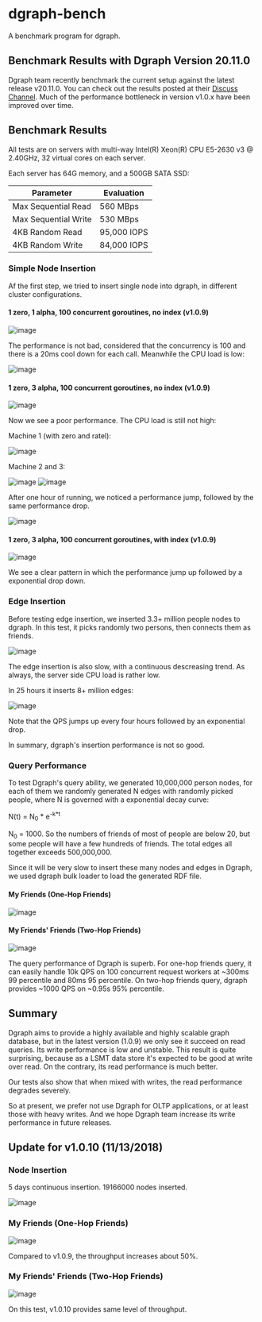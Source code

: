 # dgraph-bench

A benchmark program for dgraph.

## Benchmark Results with Dgraph Version 20.11.0
Dgraph team recently benchmark the current setup against the latest release v20.11.0. You can 
check out the results posted at their [Discuss Channel](https://discuss.dgraph.io/t/linuxerwang-test-benchmark-result/12090). 
Much of the performance bottleneck in version v1.0.x have been improved over time. 

## Benchmark Results

All tests are on servers with multi-way Intel(R) Xeon(R) CPU E5-2630 v3 @ 2.40GHz,
32 virtual cores on each server.

Each server has 64G memory, and a 500GB SATA SSD:

| Parameter            | Evaluation           |
|----------------------|----------------------|
| Max Sequential Read  | 560 MBps             |
| Max Sequential Write | 530 MBps             |
| 4KB Random Read      | 95,000 IOPS          |
| 4KB Random Write     | 84,000 IOPS          |

### Simple Node Insertion

Af the first step, we tried to insert single node into dgraph, in different
cluster configurations.

#### 1 zero, 1 alpha, 100 concurrent goroutines, no index (v1.0.9)

![image](1zero-1alpha-simple-insert.png)

The performance is not bad, considered that the concurrency is 100 and there is
a 20ms cool down for each call. Meanwhile the CPU load is low:

![image](1zero-1alpha-simple-insert-cpu.png)

#### 1 zero, 3 alpha, 100 concurrent goroutines, no index (v1.0.9)

![image](1zero-3alpha-simple-insert.png)

Now we see a poor performance. The CPU load is still not high:

Machine 1 (with zero and ratel):

![image](1zero-3alpha-simple-insert-cpu-1.png)

Machine 2 and 3:

![image](1zero-3alpha-simple-insert-cpu-2.png)
![image](1zero-3alpha-simple-insert-cpu-3.png)

After one hour of running, we noticed a performance jump, followed by the same
performance drop.

![image](1zero-3alpha-simple-insert-longtime.png)

#### 1 zero, 3 alpha, 100 concurrent goroutines, with index (v1.0.9)

![image](1zero-3alpha-simple-insert-with-indexing.png)

We see a clear pattern in which the performance jump up followed by a
exponential drop down.

### Edge Insertion

Before testing edge insertion, we inserted 3.3+ million people nodes to dgraph.
In this test, it picks randomly two persons, then connects them as friends.

![image](1zero-3alpha-edge-insert-with-indexing.png)

The edge insertion is also slow, with a continuous descreasing trend. As always,
the server side CPU load is rather low.

In 25 hours it inserts 8+ million edges:

![image](1zero-3alpha-edge-insert-with-indexing-25hours.png)

Note that the QPS jumps up every four hours followed by an exponential drop.

In summary, dgraph's insertion performance is not so good.

### Query Performance

To test Dgraph's query ability, we generated 10,000,000 person nodes, for
each of them we randomly generated N edges with randomly picked people, where N
is governed with a exponential decay curve:

N(t) = N<sub>0</sub> * e<sup>-k*t</sup>

N<sub>0</sub> = 1000. So the numbers of friends of most of people are below 20,
but some people will have a few hundreds of friends. The total edges all
together exceeds 500,000,000.

Since it will be very slow to insert these many nodes and edges in Dgraph, we
used dgraph bulk loader to load the generated RDF file.

#### My Friends (One-Hop Friends)

![image](query-one-hop-friends-100.png)

#### My Friends' Friends (Two-Hop Friends)

![image](query-two-hop-friends-100.png)

The query performance of Dgraph is superb. For one-hop friends query, it can
easily handle 10k QPS on 100 concurrent request workers at ~300ms 99 percentile
and 80ms 95 percentile. On two-hop friends query, dgraph provides ~1000 QPS on
~0.95s 95% percentile.

## Summary

Dgraph aims to provide a highly available and highly scalable graph database,
but in the latest version (1.0.9) we only see it succeed on read queries. Its
write performance is low and unstable. This result is quite surprising, because as
a LSMT data store it's expected to be good at write over read. On the
contrary, its read performance is much better.

Our tests also show that when mixed with writes, the read performance degrades
severely.

So at present, we prefer not use Dgraph for OLTP applications, or at least
those with heavy writes. And we hope Dgraph team increase its write performance
in future releases.

## Update for v1.0.10 (11/13/2018)

### Node Insertion

5 days continuous insertion. 19166000 nodes inserted.

![image](1.0.10-5days-people-insertion.png)

### My Friends (One-Hop Friends)

![image](1.0.10-query-one-hop-friends-100.png)

Compared to v1.0.9, the throughput increases about 50%.

### My Friends' Friends (Two-Hop Friends)

![image](1.0.10-query-two-hop-friends-100.png)

On this test, v1.0.10 provides same level of throughput.
